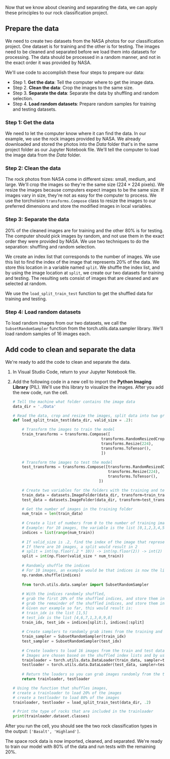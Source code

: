 Now that we know about cleaning and separating the data, we can apply these principles to our rock classification project.


## Prepare the data

We need to create two datasets from the NASA photos for our classification project. One dataset is for training and the other is for testing. The images need to be cleaned and separated before we load them into datasets for processing. The data should be processed in a random manner, and not in the exact order it was provided by NASA.

We'll use code to accomplish these four steps to prepare our data:

- Step 1. **Get the data**: Tell the computer where to get the image data.
- Step 2. **Clean the data**: Crop the images to the same size.
- Step 3. **Separate the data**: Separate the data by shuffling and random selection.
- Step 4. **Load random datasets**: Prepare random samples for training and testing datasets.


### Step 1: Get the data

We need to let the computer know where it can find the data. In our example, we use the rock images provided by NASA. We already downloaded and stored the photos into the *Data* folder that's in the same project folder as our Jupyter Notebook file. We'll tell the computer to load the image data from the *Data* folder.


### Step 2: Clean the data

The rock photos from NASA come in different sizes: small, medium, and large. We'll crop the images so they're the same size (224 &times; 224 pixels). We resize the images because computers expect images to be the same size. If images vary in size, they're not as easy for the computer to process. We use the torchvision `transforms.Compose` class to resize the images to our preferred dimensions and store the modified images in local variables.


### Step 3: Separate the data

20% of the cleaned images are for training and the other 80% is for testing. The computer should pick images by random, and not use them in the exact order they were provided by NASA. We use two techniques to do the separation: shuffling and random selection.

We create an index list that corresponds to the number of images. We use this list to find the index of the image that represents 20% of the data. We store this location in a variable named `split`. We shuffle the index list, and by using the image location at `split`, we create our two datasets for training and testing. The resulting sets consist of images that are cleaned and are selected at random.

We use the `load_split_train_test` function to get the shuffled data for training and testing. 


### Step 4: Load random datasets

To load random images from our two datasets, we call the `SubsetRandomSampler` function from the torch.utils.data.sampler library. We'll load random samples of 16 images each.


## Add code to clean and separate the data

We're ready to add the code to clean and separate the data. 

1. In Visual Studio Code, return to your Jupyter Notebook file.

1. Add the following code in a new cell to import the **Python Imaging Library** (PIL). We'll use this library to visualize the images. After you add the new code, run the cell.

    ```python
    # Tell the machine what folder contains the image data
    data_dir = './Data'
    
    # Read the data, crop and resize the images, split data into two groups: test and train
    def load_split_train_test(data_dir, valid_size = .2):

        # Transform the images to train the model
        train_transforms = transforms.Compose([
                                           transforms.RandomResizedCrop(224),
                                           transforms.Resize(224),
                                           transforms.ToTensor(),
                                           ])
    
        # Transform the images to test the model
        test_transforms = transforms.Compose([transforms.RandomResizedCrop(224),
                                              transforms.Resize(224),
                                              transforms.ToTensor(),
                                          ])
    
        # Create two variables for the folders with the training and testing images
        train_data = datasets.ImageFolder(data_dir, transform=train_transforms)
        test_data = datasets.ImageFolder(data_dir, transform=test_transforms)
    
        # Get the number of images in the training folder
        num_train = len(train_data)
           
        # Create a list of numbers from 0 to the number of training images - 1
        # Example: For 10 images, the variable is the list [0,1,2,3,4,5,6,7,8,9]
        indices = list(range(num_train))
       
        # If valid_size is .2, find the index of the image that represents 20% of the data
        # If there are 10 images, a split would result in 2
        # split = int(np.floor(.2 * 10)) -> int(np.floor(2)) -> int(2) -> 2
        split = int(np.floor(valid_size * num_train))
           
        # Randomly shuffle the indices
        # For 10 images, an example would be that indices is now the list [2,5,4,6,7,1,3,0,9,8]
        np.random.shuffle(indices)
           
        from torch.utils.data.sampler import SubsetRandomSampler
           
        # With the indices randomly shuffled, 
        # grab the first 20% of the shuffled indices, and store them in the training index list
        # grab the remainder of the shuffled indices, and store them in the testing index list
        # Given our example so far, this would result is:
        # train_idx is the list [1,5] 
        # test_idx is the list [4,6,7,1,3,0,9,8]
        train_idx, test_idx = indices[split:], indices[:split]
       
        # Create samplers to randomly grab items from the training and testing indices lists
        train_sampler = SubsetRandomSampler(train_idx)
        test_sampler = SubsetRandomSampler(test_idx)
           
        # Create loaders to load 16 images from the train and test data folders
        # Images are chosen based on the shuffled index lists and by using the samplers
        trainloader = torch.utils.data.DataLoader(train_data, sampler=train_sampler, batch_size=16)
        testloader = torch.utils.data.DataLoader(test_data, sampler=test_sampler, batch_size=16)
           
        # Return the loaders so you can grab images randomly from the training and testing data folders
        return trainloader, testloader

    # Using the function that shuffles images,
    # create a trainloader to load 20% of the images
    # create a testloader to load 80% of the images
    trainloader, testloader = load_split_train_test(data_dir, .2)
    
    # Print the type of rocks that are included in the trainloader
    print(trainloader.dataset.classes)
    ```

After you run the cell, you should see the two rock classification types in the output: `['Basalt', 'Highland']`.

The space rock data is now imported, cleaned, and separated. We're ready to train our model with 80% of the data and run tests with the remaining 20%.
